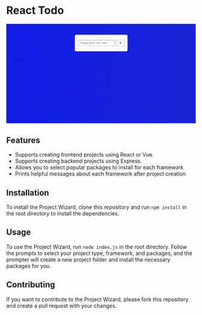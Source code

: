 # React Todo
![img](public/todos.gif)

## Features

- Supports creating frontend projects using React or Vue
- Supports creating backend projects using Express.
- Allows you to select popular packages to install for each framework
- Prints helpful messages about each framework after project creation

## Installation

To install the Project Wizard, clone this repository and run `npm install` in the root directory to install the dependencies.

## Usage

To use the Project Wizard, run `node index.js` in the root directory. Follow the prompts to select your project type, framework, and packages, and the prompter will create a new project folder and install the necessary packages for you.

## Contributing

If you want to contribute to the Project Wizard, please fork this repository and create a pull request with your changes.